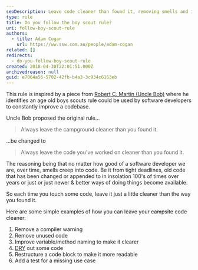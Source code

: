 ```yaml
---
seoDescription: Leave code cleaner than found it, removing smells and improving readability with techniques like DRY, renaming, and restructuring.
type: rule
title: Do you follow the boy scout rule?
uri: follow-boy-scout-rule
authors:
  - title: Adam Cogan
    url: https://ww.ssw.com.au/people/adam-cogan
related: []
redirects:
  - do-you-follow-boy-scout-rule
created: 2018-04-30T22:01:51.000Z
archivedreason: null
guid: e7064a56-5702-42fb-b4a3-3c934c6163eb
---
```


This rule is inspired by a piece from [Robert C. Martin (Uncle Bob)](https://www.oreilly.com/library/view/97-things-every/9780596809515/ch08.html) where he identifies an age old boys scouts rule could be used by software developers to constantly improve a codebase.

<!--endintro-->

Uncle Bob proposed the original rule...

> Always leave the campground cleaner than you found it.

...be changed to

> Always leave the code you've worked on cleaner than you found it.

The reasoning being that no matter how good of a software developer we are, over time, smells creep into code. Be it from tight deadlines, old code that has been changed or appended to in insolation 100's of times over years or just or just newer & better ways of doing things become available.

So each time you touch some code, leave it just a little cleaner than the way you found it.

Here are some simple examples of how you can leave your ~~campsite~~ code cleaner:

1. Remove a compiler warning
2. Remove unused code
3. Improve variable/method naming to make it clearer
4. [DRY](/wrap-the-same-logic-in-a-method-instead-of-writing-it-again-and-again) out some code
5. Restructure a code block to make it more readable
6. Add a test for a missing use case
